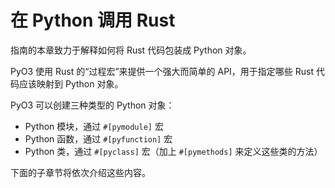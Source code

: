 # 在 Python 调用 Rust

指南的本章致力于解释如何将 Rust 代码包装成 Python 对象。

PyO3 使用 Rust 的“过程宏”来提供一个强大而简单的 API，用于指定哪些 Rust 代码应该映射到 Python 对象。

PyO3 可以创建三种类型的 Python 对象：

- Python 模块，通过 `#[pymodule]` 宏
- Python 函数，通过 `#[pyfunction]` 宏
- Python 类，通过 `#[pyclass]` 宏（加上 `#[pymethods]` 来定义这些类的方法）

下面的子章节将依次介绍这些内容。